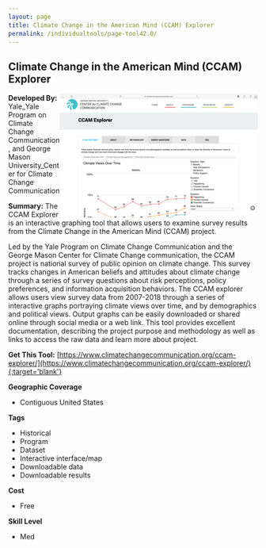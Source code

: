 ```yaml
---
layout: page
title: Climate Change in the American Mind (CCAM) Explorer
permalink: /individualtools/page-tool42.0/
---
```

## Climate Change in the American Mind (CCAM) Explorer

<img src="/images/scaled_250_400/TOOLID_42.0_ScreenCapture-1.png" style="max-height:250px;max-width:400;" align="right"/>

**Developed By:** Yale_Yale Program on Climate Change Communication, and George Mason University_Center for Climate Change Communication

**Summary:** The CCAM Explorer is an interactive graphing tool that allows users to examine survey results from the Climate Change in the American Mind (CCAM) project. 

Led by the Yale Program on Climate Change Communication and the George Mason Center for Climate Change communication, the CCAM project is national survey of public opinion on climate change. This survey tracks changes in American beliefs and attitudes about climate change through a series of survey questions about risk perceptions, policy preferences, and information acquisition behaviors. The CCAM explorer allows users view survey data from 2007-2018 through a series of interactive graphs portraying climate views over time, and by demographics and political views. Output graphs can be easily downloaded or shared online through social media or a web link. This tool provides excellent documentation, describing the project purpose and methodology as well as links to access the raw data and learn more about project. 

**Get This Tool:** [https://www.climatechangecommunication.org/ccam-explorer/](https://www.climatechangecommunication.org/ccam-explorer/){:target='blank'}

**Geographic Coverage**

* Contiguous United States

**Tags**

*  Historical
*  Program
*  Dataset
*  Interactive interface/map
*  Downloadable data
*  Downloadable results

**Cost**

* Free

**Skill Level**

* Med
